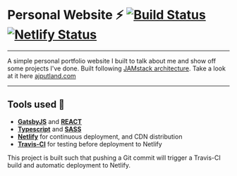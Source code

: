 # Personal Website ⚡️ [![Build Status](https://travis-ci.com/AJPutland/personal-website.svg?branch=master)](https://travis-ci.com/AJPutland/personal-website) [![Netlify Status](https://api.netlify.com/api/v1/badges/676815bc-9578-4898-a840-dff26afdff9b/deploy-status)](https://app.netlify.com/sites/unruffled-shirley-646910/deploys)
---
A simple personal portfolio website I built to talk about me and show off some projects I've done. Built following [JAMstack architecture](https://jamstack.org). Take a look at it here [ajputland.com](https://ajputland.com)

---

## Tools used 🔧

* [**GatsbyJS**](https://www.gatsbyjs.org/) and [
**REACT**](https://reactjs.org/)
* [**Typescript**](https://www.typescriptlang.org/) and [**SASS**](https://sass-lang.com/)
* [**Netlify**](https://www.netlify.com) for continuous deployment, and CDN distribution 
* [**Travis-CI**](https://travis-ci.org/) for testing before deployment to Netlify 

This project is built such that pushing a Git commit will trigger a Travis-CI build and automatic deployment to Netlify. 
